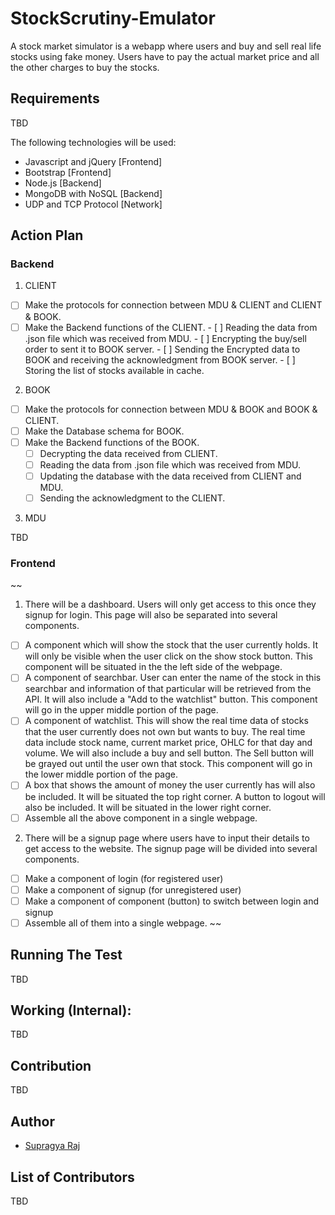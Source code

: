 # **StockScrutiny-Emulator**

A stock market simulator is a webapp where users and buy and sell real life stocks using fake money. Users have to pay the actual market price and all the other charges to buy the stocks.

## Requirements

TBD

The following technologies will be used:
- Javascript and jQuery [Frontend]
- Bootstrap [Frontend]
- Node.js [Backend]
- MongoDB with NoSQL [Backend]
- UDP and TCP Protocol [Network]

## Action Plan

### Backend

1. CLIENT

- [ ] Make the protocols for connection between MDU & CLIENT and CLIENT & BOOK.
- [ ] Make the Backend functions of the CLIENT.
      - [ ] Reading the data from .json file which was received from MDU.
      - [ ] Encrypting the buy/sell order to sent it to BOOK server.
      - [ ] Sending the Encrypted data to BOOK and receiving the acknowledgment from BOOK server.
      - [ ] Storing the list of stocks available in cache.

2. BOOK  

- [ ] Make the protocols for connection between MDU & BOOK and BOOK & CLIENT.
- [ ] Make the Database schema for BOOK.
- [ ] Make the Backend functions of the BOOK.
     - [ ] Decrypting the data received from CLIENT.
     - [ ] Reading the data from .json file which was received from MDU.
     - [ ] Updating the database with the data received from CLIENT and MDU.
     - [ ] Sending the acknowledgment to the CLIENT.

3. MDU

TBD

### Frontend

~~
1. There will be a dashboard. Users will only get access to this once they signup for login. This page will also be separated into several components.

- [ ] A component which will show the stock that the user currently holds. It will only be visible when the user click on the show stock button. This component will be situated in the the left side of the webpage.
- [ ] A component of searchbar. User can enter the name of the stock in this searchbar and information of that particular will be retrieved from the API. It will also include a "Add to the watchlist" button. This component will go in the upper middle portion of the page.
- [ ] A component of watchlist. This will show the real time data of stocks that the user currently does not own but wants to buy. The real time data include stock name, current market price, OHLC for that day and volume. We will also include a buy and sell button. The Sell button will be grayed out until the user own that stock. This component will go in the lower middle portion of the page.
- [ ] A box that shows the amount of money the user currently has will also be included. It will be situated the top right corner. A button to logout will also be included. It will be situated in the lower right corner.
- [ ] Assemble all the above component in a single webpage.

2. There will be a signup page where users have to input their details to get access to the website. The signup page will be divided into several components.

- [ ] Make a component of login (for registered user)
- [ ] Make a component of signup (for unregistered user)
- [ ] Make a component of component (button) to switch between login and signup
- [ ] Assemble all of them into a single webpage.
~~

## Running The Test

TBD

## Working (Internal):

TBD

## Contribution 

TBD

## Author

- [Supragya Raj](https://github.com/supragya)

## List of Contributors

TBD